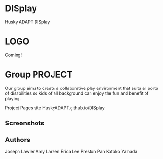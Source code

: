 # DISplay
Husky ADAPT DISplay


# LOGO
Coming! 
# Group PROJECT 
Our group aims to create a collaborative play environment that suits all sorts of disabilities so kids of all background can enjoy the fun and benefit of playing. 

Project Pages site HuskyADAPT.github.io/DISplay


## Screenshots

## Authors
Joseph Lawler
Amy Larsen
Erica Lee
Preston Pan
Kotoko Yamada


